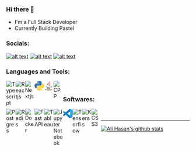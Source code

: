 ### Hi there 👋

- I'm a Full Stack Developer
- Currently Building Pastel

### Socials:


[![alt text][1.1]][1]
[![alt text][2.1]][2]
[![alt text][3.1]][3]


[1.1]: https://github.com/dmhendricks/signature-social-icons/blob/master/icons/round-flat-filled/35px/linkedin.png?raw=true
[2.1]: https://github.com/dmhendricks/signature-social-icons/blob/master/icons/round-flat-filled/35px/twitter.png?raw=true 
[3.1]: https://github.com/dmhendricks/signature-social-icons/blob/master/icons/round-flat-filled/35px/instagram.png?raw=true


[1]: http://www.linkedin.com/in/ali-hasan-khan-56808b123/
[2]: http://www.twitter.com/rockingAli5
[3]: http://www.instagram.com/rocking_ali


### Languages and Tools:


<img align="left" alt="Typescript" width="26px" src="https://github.com/user-attachments/assets/56c5269a-5b57-4475-802e-775800a29d3c"/>
<img align="left" alt="Reactjs" width="26px" src="https://github.com/user-attachments/assets/8d7474ca-6c36-4d49-a473-32d81a3ac12f" />
<img align="left" alt="Nextjs" width="26px" src="https://github.com/user-attachments/assets/994a579e-4037-426c-8b49-7de69488ae84"/>
<img align="left" alt="Python" width="26px" src="https://github.com/Aakarsh-B/trying-repos/blob/master/python-5.svg?raw=true"/>
<img align="left" alt="Java" width="26px" src="https://raw.githubusercontent.com/viruzvz/logos-svg/602b4ad99cb0ce876b9b2a6aaca3547011dfc3e4/java.svg"/>
<img align="left" alt="CPP" width="26px" src="https://upload.wikimedia.org/wikipedia/commons/thumb/1/18/ISO_C%2B%2B_Logo.svg/459px-ISO_C%2B%2B_Logo.svg.png?20170928190710" />


<br/>


### Softwares:

<img align="left" alt="Postgres" width="26px" src="https://github.com/user-attachments/assets/ac31dcdc-4d50-4775-87bb-0b271ec2dd77" />
<img align="left" alt="Redis" width="26px" src="https://github.com/user-attachments/assets/eafaf73e-6cc7-4d7c-8bb1-7e59c0a89dd3" />
<img align="left" alt="Docker" width="26px" src="https://github.com/user-attachments/assets/192d59df-4ac8-4065-8788-1726be466335" />
<img align="left" alt="FastAPI" width="26px" src="https://github.com/user-attachments/assets/be19b320-0773-4409-be27-3e23a5886104" />
<img align="left" alt="Tableau" width="26px" src="https://cdn.worldvectorlogo.com/logos/tableau-software.svg" />
<img align="left" alt="Jupyter Notebook" width="26px" src="https://upload.wikimedia.org/wikipedia/commons/thumb/3/38/Jupyter_logo.svg/1200px-Jupyter_logo.svg.png" />
<img align="left" alt="Visual Studio Code" width="26px" src="https://raw.githubusercontent.com/github/explore/80688e429a7d4ef2fca1e82350fe8e3517d3494d/topics/visual-studio-code/visual-studio-code.png" />
<img align="left" alt="Tensorflow" width="26px" src="https://raw.githubusercontent.com/valohai/ml-logos/d8dfb916e50a93a41f3b1ed2ca7bd3dbc77030a2/tensorflow-tf.svg" />
<img align="left" alt="Keras" width="26px" src="https://raw.githubusercontent.com/valohai/ml-logos/d8dfb916e50a93a41f3b1ed2ca7bd3dbc77030a2/keras.svg" />
<img align="left" alt="CSS3" width="26px" src="https://cdn.iconscout.com/icon/free/png-512/free-eclipse-14-282371.png?f=avif&w=256" />



<br/>

---


<!-- [![Ali Hasan's github stats](https://github-readme-stats.vercel.app/api?username=Ali-Hasan-Khan&show_icons=true&theme=radical)](https://github.com/Ali-Hasan-Khan/github-readme-stats)
-->

[![Ali Hasan's github stats](https://readmestats.999857.xyz/api?username=Ali-Hasan-Khan&show_icons=true&theme=radical)](https://github.com/Ali-Hasan-Khan/github-readme-stats)



<!--
**Ali-Hasan-Khan/Ali-Hasan-Khan** is a ✨ _special_ ✨ repository because its `README.md` (this file) appears on your GitHub profile.

Here are some ideas to get you started:

- 🔭 I’m currently working on creating a package for scraping whoscored
- 🌱 I’m currently learning CNN
- 👯 I’m looking to collaborate on ...
- 🤔 I’m looking for help with ...
- 💬 Ask me about ...
- 📫 How to reach me: ...
- 😄 Pronouns: ...
- ⚡ Fun fact: ...
-->
